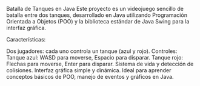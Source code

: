 Batalla de Tanques en Java
Este proyecto es un videojuego sencillo de batalla entre dos tanques, desarrollado en Java utilizando Programación Orientada a Objetos (POO) y la biblioteca estándar de Java Swing para la interfaz gráfica.

Características:

Dos jugadores: cada uno controla un tanque (azul y rojo).
Controles:
Tanque azul: WASD para moverse, Espacio para disparar.
Tanque rojo: Flechas para moverse, Enter para disparar.
Sistema de vida y detección de colisiones.
Interfaz gráfica simple y dinámica.
Ideal para aprender conceptos básicos de POO, manejo de eventos y gráficos en Java.
